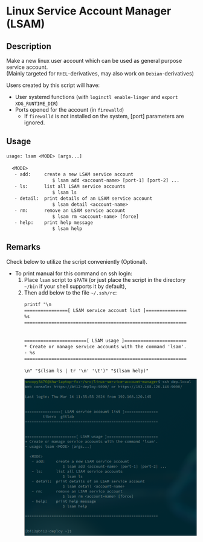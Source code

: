 # Linux Service Account Manager (LSAM)


## Description

Make a new linux user account which can be used as general purpose service account.  
(Mainly targeted for `RHEL`-derivatives, may also work on `Debian`-derivatives)  
  
Users created by this script will have:
- User systemd functions (with `loginctl enable-linger` and `export XDG_RUNTIME_DIR`)
- Ports opened for the account (in `firewalld`)
  - If `firewalld` is not installed on the system, [port] parameters are ignored.


## Usage

```
usage: lsam <MODE> [args...]

  <MODE>
   - add:     create a new LSAM service account
                 $ lsam add <account-name> [port-1] [port-2] ...
   - ls:      list all LSAM service accounts
                 $ lsam ls
   - detail:  print details of an LSAM service account
                 $ lsam detail <account-name>
   - rm:      remove an LSAM service account
                 $ lsam rm <account-name> [force]
   - help:    print help message
                 $ lsam help
```


## Remarks
Check below to utilize the script conveniently (Optional).

- To print manual for this command on ssh login:  
  1. Place `lsam` script to `$PATH` (or just place the script in the directory `~/bin` if your shell supports it by default),  
  2. Then add below to the file `~/.ssh/rc`:
     ```shell
     printf "\n
     ================[ LSAM service account list ]===============
     %s
     ============================================================
     
     
     =======================[ LSAM usage ]=======================
     * Create or manage service accounts with the command 'lsam'.
     - %s
     ============================================================
     
     \n" "$(lsam ls | tr '\n' '\t')" "$(lsam help)"
     ```
     ![ssh login help message](readme-asset/ssh-login-help-msg.png)
